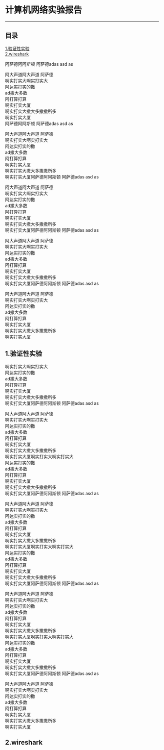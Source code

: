 # 计算机网络实验报告  

---

## 目录  
[1.验证性实验](#1.验证性实验)  
[2.wireshark](#2.wireshark)
  
  
  
阿萨德阿阿斯顿
阿萨德adas asd
as

阿大声道阿大声道
阿萨德  
啊实打实大啊实打实大   
阿达实打实的撒  
ad撒大多数  
阿打算打算  
啊实打实大厦  
啊实打实大撒大多撒撒所多  
啊实打实大厦  
阿萨德阿阿斯顿
阿萨德adas asd
as

阿大声道阿大声道
阿萨德  
啊实打实大啊实打实大   
阿达实打实的撒  
ad撒大多数  
阿打算打算  
啊实打实大厦  
啊实打实大撒大多撒撒所多  
啊实打实大厦阿萨德阿阿斯顿
阿萨德adas asd
as

阿大声道阿大声道
阿萨德  
啊实打实大啊实打实大   
阿达实打实的撒  
ad撒大多数  
阿打算打算  
啊实打实大厦  
啊实打实大撒大多撒撒所多  
啊实打实大厦阿萨德阿阿斯顿
阿萨德adas asd
as

阿大声道阿大声道
阿萨德  
啊实打实大啊实打实大   
阿达实打实的撒  
ad撒大多数  
阿打算打算  
啊实打实大厦  
啊实打实大撒大多撒撒所多  
啊实打实大厦阿萨德阿阿斯顿
阿萨德adas asd
as

阿大声道阿大声道
阿萨德  
啊实打实大啊实打实大   
阿达实打实的撒  
ad撒大多数  
阿打算打算  
啊实打实大厦  
啊实打实大撒大多撒撒所多  
啊实打实大厦

## 1.验证性实验  
啊实打实大啊实打实大   
阿达实打实的撒  
ad撒大多数  
阿打算打算  
啊实打实大厦  
啊实打实大撒大多撒撒所多  
啊实打实大厦阿萨德阿阿斯顿
阿萨德adas asd
as

阿大声道阿大声道
阿萨德  
啊实打实大啊实打实大   
阿达实打实的撒  
ad撒大多数  
阿打算打算  
啊实打实大厦  
啊实打实大撒大多撒撒所多  
啊实打实大厦啊实打实大啊实打实大   
阿达实打实的撒  
ad撒大多数  
阿打算打算  
啊实打实大厦  
啊实打实大撒大多撒撒所多  
啊实打实大厦阿萨德阿阿斯顿
阿萨德adas asd
as

阿大声道阿大声道
阿萨德  
啊实打实大啊实打实大   
阿达实打实的撒  
ad撒大多数  
阿打算打算  
啊实打实大厦  
啊实打实大撒大多撒撒所多  
啊实打实大厦啊实打实大啊实打实大   
阿达实打实的撒  
ad撒大多数  
阿打算打算  
啊实打实大厦  
啊实打实大撒大多撒撒所多  
啊实打实大厦阿萨德阿阿斯顿
阿萨德adas asd
as

阿大声道阿大声道
阿萨德  
啊实打实大啊实打实大   
阿达实打实的撒  
ad撒大多数  
阿打算打算  
啊实打实大厦  
啊实打实大撒大多撒撒所多  
啊实打实大厦啊实打实大啊实打实大   
阿达实打实的撒  
ad撒大多数  
阿打算打算  
啊实打实大厦  
啊实打实大撒大多撒撒所多  
啊实打实大厦阿萨德阿阿斯顿
阿萨德adas asd
as

阿大声道阿大声道
阿萨德  
啊实打实大啊实打实大   
阿达实打实的撒  
ad撒大多数  
阿打算打算  
啊实打实大厦  
啊实打实大撒大多撒撒所多  
啊实打实大厦  
## 2.wireshark